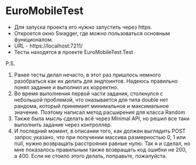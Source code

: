 # EuroMobileTest
 
- Для запуска проекта его нужно запустить через https.
- Откроется окно Swagger, где можно пользоваться основным функционалом.
- URL - https://localhost:7211/
- Тесты находятся в проекте EuroMobileTest.Test

P.S.
1) Ранее тесты делал нечасто, в этот раз пришлось немного разобраться как их делать для эндпоинтов. Надеюсь правильно понял задание и выполнил их корректно.
2) Во время выполнения первой части задания, столкнулся с небольшой проблемой, что оказывается для типа double нет рандома, который принимает минимальное и максимальное значение. Поэтому написал метод расширения для класса Random
3) Также была мысль сделать всё через Minimal API, но решил все таки выполнить задание через контроллер.
4) И последний момент, в описании того, как должен выглядить POST запрос указано, что при получении массива размерностью 0, 1 или null, нужно возвращать расстрояния равные нулю. Так я и сделал, но мне показалось правильным также возвращать код ошибки не 200, а 400. Если не стоило этого делать, поправьте, пожалуйста.
